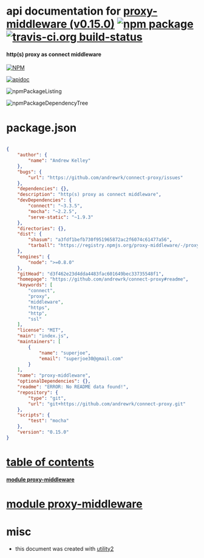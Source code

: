 # api documentation for  [proxy-middleware (v0.15.0)](https://github.com/andrewrk/connect-proxy#readme)  [![npm package](https://img.shields.io/npm/v/npmdoc-proxy-middleware.svg?style=flat-square)](https://www.npmjs.org/package/npmdoc-proxy-middleware) [![travis-ci.org build-status](https://api.travis-ci.org/npmdoc/node-npmdoc-proxy-middleware.svg)](https://travis-ci.org/npmdoc/node-npmdoc-proxy-middleware)
#### http(s) proxy as connect middleware

[![NPM](https://nodei.co/npm/proxy-middleware.png?downloads=true)](https://www.npmjs.com/package/proxy-middleware)

[![apidoc](https://npmdoc.github.io/node-npmdoc-proxy-middleware/build/screenCapture.buildNpmdoc.browser._2Fhome_2Ftravis_2Fbuild_2Fnpmdoc_2Fnode-npmdoc-proxy-middleware_2Ftmp_2Fbuild_2Fapidoc.html.png)](https://npmdoc.github.io/node-npmdoc-proxy-middleware/build/apidoc.html)

![npmPackageListing](https://npmdoc.github.io/node-npmdoc-proxy-middleware/build/screenCapture.npmPackageListing.svg)

![npmPackageDependencyTree](https://npmdoc.github.io/node-npmdoc-proxy-middleware/build/screenCapture.npmPackageDependencyTree.svg)



# package.json

```json

{
    "author": {
        "name": "Andrew Kelley"
    },
    "bugs": {
        "url": "https://github.com/andrewrk/connect-proxy/issues"
    },
    "dependencies": {},
    "description": "http(s) proxy as connect middleware",
    "devDependencies": {
        "connect": "~3.3.5",
        "mocha": "~2.2.5",
        "serve-static": "~1.9.3"
    },
    "directories": {},
    "dist": {
        "shasum": "a3fdf1befb730f951965872ac2f6074c61477a56",
        "tarball": "https://registry.npmjs.org/proxy-middleware/-/proxy-middleware-0.15.0.tgz"
    },
    "engines": {
        "node": ">=0.8.0"
    },
    "gitHead": "d3f462e23d4dda4483fac601649bec33735548f1",
    "homepage": "https://github.com/andrewrk/connect-proxy#readme",
    "keywords": [
        "connect",
        "proxy",
        "middleware",
        "https",
        "http",
        "ssl"
    ],
    "license": "MIT",
    "main": "index.js",
    "maintainers": [
        {
            "name": "superjoe",
            "email": "superjoe30@gmail.com"
        }
    ],
    "name": "proxy-middleware",
    "optionalDependencies": {},
    "readme": "ERROR: No README data found!",
    "repository": {
        "type": "git",
        "url": "git+https://github.com/andrewrk/connect-proxy.git"
    },
    "scripts": {
        "test": "mocha"
    },
    "version": "0.15.0"
}
```



# <a name="apidoc.tableOfContents"></a>[table of contents](#apidoc.tableOfContents)

#### [module proxy-middleware](#apidoc.module.proxy-middleware)



# <a name="apidoc.module.proxy-middleware"></a>[module proxy-middleware](#apidoc.module.proxy-middleware)



# misc
- this document was created with [utility2](https://github.com/kaizhu256/node-utility2)

